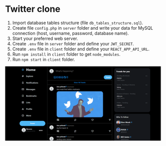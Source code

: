 # Twitter clone

1. Import database tables structure (file `db_tables_structure.sql`).
2. Create file `config.php` in `server` folder and write your data for MySQL connection (host, username, password, database name).
3. Start your preferred web server.
4. Create `.env` file in `server` folder and define your `JWT_SECRET`.
5. Create `.env` file  in `client` folder and define your `REACT_APP_API_URL`.
6. Run `npm install` in `client` folder to get `node_modules`.
7. Run `npm start` in `client` folder.

![Screenshot](Screenshot.png)
